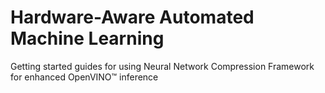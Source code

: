 # Hardware-Aware Automated Machine Learning
Getting started guides for using Neural Network Compression Framework for enhanced OpenVINO™ inference
